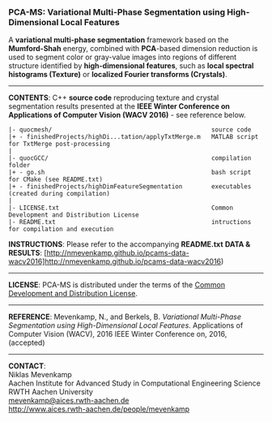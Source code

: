 ### PCA-MS: Variational Multi-Phase Segmentation using High-Dimensional Local Features
A **variational multi-phase segmentation** framework based on the **Mumford-Shah** energy, combined with **PCA**-based dimension reduction is used to segment color or gray-value images into regions of different structure identified by **high-dimensional features**, such as **local spectral histograms (Texture)** or **localized Fourier transforms (Crystals)**.
___
**CONTENTS**: C++ **source code** reproducing texture and crystal segmentation results presented at the **IEEE Winter Conference on Applications of Computer Vision (WACV 2016)** - see reference below.

    |- quocmesh/                                            source code
    |+ - finishedProjects/highDi...tation/applyTxtMerge.m   MATLAB script for TxtMerge post-processing
    |
    |- quocGCC/                                             compilation folder
    |+ - go.sh                                              bash script for CMake (see README.txt)
    |+ - finishedProjects/highDimFeatureSegmentation        executables (created during compilation)
    |
    |- LICENSE.txt                                          Common Development and Distribution License
    |- README.txt                                           intructions for compilation and execution
**INSTRUCTIONS**: Please refer to the accompanying **README.txt**
**DATA & RESULTS**: [http://nmevenkamp.github.io/pcams-data-wacv2016]http://nmevenkamp.github.io/pcams-data-wacv2016)
___
**LICENSE**: PCA-MS is distributed under the terms of the [Common Development and Distribution License](LICENSE.txt).
___
**REFERENCE**:
Mevenkamp, N., and Berkels, B. _Variational Multi-Phase Segmentation using High-Dimensional Local Features_. Applications of Computer Vision (WACV), 2016 IEEE Winter Conference on, 2016, (accepted)
___
**CONTACT**:<br>
Niklas Mevenkamp<br>
Aachen Institute for Advanced Study in Computational Engineering Science<br>
RWTH Aachen University<br>
mevenkamp@aices.rwth-aachen.de<br>
http://www.aices.rwth-aachen.de/people/mevenkamp
